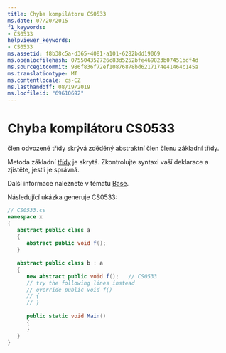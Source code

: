 ```yaml
---
title: Chyba kompilátoru CS0533
ms.date: 07/20/2015
f1_keywords:
- CS0533
helpviewer_keywords:
- CS0533
ms.assetid: f8b38c5a-d365-4081-a101-6282bdd19069
ms.openlocfilehash: 075504352726c83d5252bfe469823b07451bdf4d
ms.sourcegitcommit: 986f836f72ef10876878bd6217174e41464c145a
ms.translationtype: MT
ms.contentlocale: cs-CZ
ms.lasthandoff: 08/19/2019
ms.locfileid: "69610692"
---
```

# <a name="compiler-error-cs0533"></a>Chyba kompilátoru CS0533
člen odvozené třídy skrývá zděděný abstraktní člen členu základní třídy.  
  
 Metoda základní [třídy](../language-reference/keywords/class.md) je skrytá. Zkontrolujte syntaxi vaší deklarace a zjistěte, jestli je správná.  
  
 Další informace naleznete v tématu [Base](../language-reference/keywords/base.md).  
  
 Následující ukázka generuje CS0533:  
  
```csharp  
// CS0533.cs  
namespace x  
{  
   abstract public class a  
   {  
      abstract public void f();  
   }  
  
   abstract public class b : a  
   {  
      new abstract public void f();   // CS0533  
      // try the following lines instead  
      // override public void f()  
      // {  
      // }  
  
      public static void Main()  
      {  
      }  
   }  
}  
```
